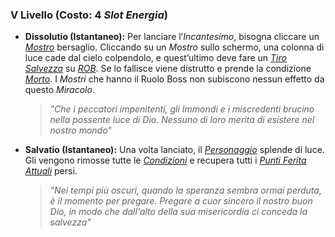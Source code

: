 ###	V Livello (Costo: 4 *Slot Energia*)

*	**Dissolutio (Istantaneo):** Per lanciare l’*Incantesimo*, bisogna cliccare un [*Mostro*](..\..\mostri.md) bersaglio. Cliccando su un *Mostro* sullo schermo, una colonna di luce cade dal cielo colpendolo, e quest’ultimo deve fare un [*Tiro Salvezza*](..\..\combattimento\tiri-salvezza.md) su [*ROB*](..\..\personaggio\caratteristiche.md). Se lo fallisce viene distrutto e prende la condizione [*Morto*](..\..\condizioni.md). I *Mostri* che hanno il Ruolo Boss non subiscono nessun effetto da questo *Miracolo*. 
    >*"Che i peccatori impenitenti, gli Immondi e i miscredenti brucino nella possente luce di Dio. Nessuno di loro merita di esistere nel nostro mondo"*
*	**Salvatio (Istantaneo):** Una volta lanciato, il [*Personaggio*](..\..\personaggio.md) splende di luce. Gli vengono rimosse tutte le [*Condizioni*](..\..\condizioni.md) e recupera tutti i [*Punti Ferita Attuali*](..\..\personaggio\punti-ferita.md) persi.
    >*"Nei tempi più oscuri, quando la speranza sembra ormai perduta, è il momento per pregare. Pregare a cuor sincero il nostro buon Dio, in modo che dall'alto della sua misericordia ci conceda la salvezza"*